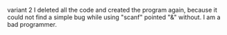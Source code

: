 variant 2
I deleted all the code and created the program again, because it could not find a simple bug while using "scanf" pointed "&" without.
I am a bad programmer.
